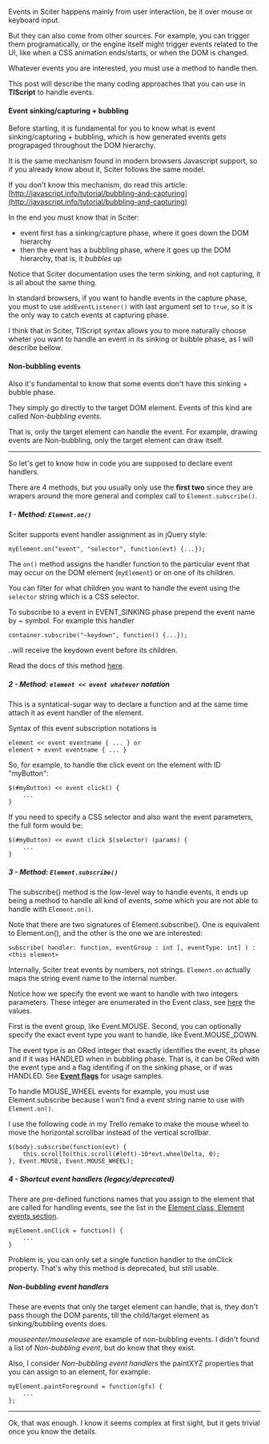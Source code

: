﻿Events in Sciter happens mainly from user interaction, be it over mouse or keyboard input.

But they can also come from other sources. For example, you can trigger them programatically, or the engine itself might trigger events related to the UI, like when a CSS animation ends/starts, or when the DOM is changed.

Whatever events you are interested, you must use a method to handle then.

This post will describe the many coding approaches that you can use in **TIScript** to handle events.

#### **Event sinking/capturing + bubbling**

Before starting, it is fundamental for you to know what is event sinking/capturing + bubbling, which is how generated events gets prograpaged throughout the DOM hierarchy.

It is the same mechanism found in modern browsers Javascript support, so if you already know about it, Sciter follows the same model.

If you don't know this mechanism, do read this article: [http://javascript.info/tutorial/bubbling-and-capturing](http://javascript.info/tutorial/bubbling-and-capturing)

In the end you must know that in Sciter:
- event first has a sinking/capture phase, where it goes down the DOM hierarchy
- then the event has a bubbling phase, where it goes up the DOM hierarchy, that is, it *bubbles up*

Notice that Sciter documentation uses the term sinking, and not capturing, it is all about the same thing.

In standard browsers, if you want to handle events in the capture phase, you must to use `addEventListener()` with last argument set to `true`, so it is the only way to catch events at capturing phase.

I think that in Sciter, TIScript syntax allows you to more naturally choose wheter you want to handle an event in its sinking or bubble phase, as I will describe bellow.

#### **Non-bubbling events**

Also it's fundamental to know that some events don't have this sinking + bubble phase.

They simply go directly to the target DOM element. Events of this kind are called *Non-bubbling events*.

That is, only the target element can handle the event. For example, drawing events are Non-bubbling, only the target element can draw itself.

---

So let's get to know how in code you are supposed to declare event handlers.

There are 4 methods, but you usually only use the **first two** since they are wrapers around the more general and complex call to `Element.subscribe()`.

##### **1 - Method: `Element.on()`**

Sciter supports event handler assignment as in jQuery style:

```
myElement.on("event", "selector", function(evt) {...});
```

The `on()` method assigns the handler function to the particular event that may occur on the DOM element (`myElement`) or on one of its children.

You can filter for what children you want to handle the event using the `selector` string which is a CSS selector.

To subscribe to a event in EVENT_SINKING phase prepend the event name by ~ symbol. For example this handler

```
container.subscribe("~keydown", function() {...}); 
```
..will receive the keydown event before its children.

Read the docs of this method [here](https://sciter.com/docs/content/sciter/Element.htm#on-by-name).

##### **2 - Method: `element << event whatever` notation**

This is a syntatical-sugar way to declare a function and at the same time attach it as event handler of the element.

Syntax of this event subscription notations is
```
element << event eventname { ... } or
element + event eventname { ... }
```

So, for example, to handle the click event on the element with ID "myButton":

```
$(#myButton) << event click() {
	...
}
```

If you need to specify a CSS selector and also want the event parameters, the full form would be:

```
$(#myButton) << event click $(selector) (params) {
	...
}
```

##### **3 - Method: `Element.subscribe()`**

The subscribe() method is the low-level way to handle events, it ends up being a method to handle all kind of events, some which you are not able to handle with `Element.on()`.

Note that there are two signatures of Element.subscribe(). One is equivalent to Element.on(), and the other is the one we are interested:

```
subscribe( handler: function, eventGroup : int [, eventType: int] ) : <this element>
```

Internally, Sciter treat events by numbers, not strings. `Element.on` actually maps the string event name to the internal number.

Notice how we specify the event we want to handle with two integers parameters. These integer are enumerated in the Event class, see [here](https://sciter.com/docs/content/sciter/Event.htm) the values.

First is the event group, like Event.MOUSE. Second, you can optionally specify the exact event type you want to handle, like Event.MOUSE_DOWN.

The event type is an ORed integer that exactly identifies the event, its phase and if it was HANDLED when in bubbling phase. That is, it can be ORed with the event type and a flag identifing if on the sinking phase, or if was HANDLED. See **[Event flags](https://sciter.com/docs/content/sciter/Event.htm)** for usage samples.

To handle MOUSE_WHEEL events for example, you must use Element.subscribe because I won't find a event string name to use with `Element.on()`.

I use the following code in my Trello remake to make the mouse wheel to move the horizontal scrollbar instead of the vertical scrollbar.

```
$(body).subscribe(function(evt) {
	this.scrollTo(this.scroll(#left)-10*evt.wheelDelta, 0);
}, Event.MOUSE, Event.MOUSE_WHEEL);
```

##### **4 - Shortcut event handlers (legacy/deprecated)**

There are pre-defined functions names that you assign to the element that are called for handling events, see the list in the [Element class, Element events section](https://sciter.com/docs/content/sciter/Element.htm).

```
myElement.onClick = function() {
    ...
}
```

Problem is, you can only set a single function handler to the onClick property. That's why this method is deprecated, but still usable.

##### **Non-bubbling event handlers**

These are events that only the target element can handle, that is, they don't pass though the DOM parents, till the child/target element as sinking/bubbling events does.

*mouseenter/mouseleave* are example of non-bubbling events. I didn't found a list of *Non-bubbling event*, but do know that they exist.

Also, I consider *Non-bubbling event handlers* the paintXYZ properties that you can assign to an element, for example:

```
myElement.paintForeground = function(gfx) {
    ...
};
```

---

Ok, that was enough. I know it seems complex at first sight, but it gets trivial once you know the details.